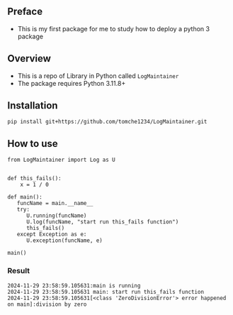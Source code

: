 ## Preface
- This is my first package for me to study how to deploy a python 3 package

## Overview
- This is a repo of Library in Python called `LogMaintainer`
- The package requires Python 3.11.8+

## Installation
```
pip install git+https://github.com/tomche1234/LogMaintainer.git
```

## How to use
```
from LogMaintainer import Log as U


def this_fails():
    x = 1 / 0
    
def main():
   funcName = main.__name__
   try:
      U.running(funcName)
      U.log(funcName, "start run this_fails function")
      this_fails()
   except Exception as e:
      U.exception(funcName, e)

main()
```
### Result
```
2024-11-29 23:58:59.105631:main is running
2024-11-29 23:58:59.105631 main: start run this_fails function
2024-11-29 23:58:59.105631[<class 'ZeroDivisionError'> error happened on main]:division by zero
```
